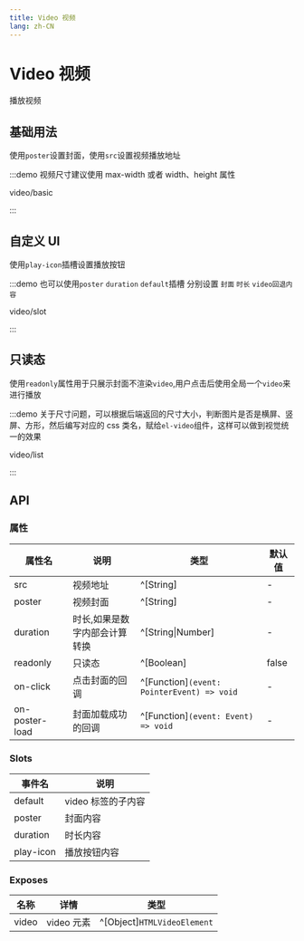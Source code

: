 ```yaml
---
title: Video 视频
lang: zh-CN
---
```


# Video 视频

播放视频

## 基础用法

使用`poster`设置封面，使用`src`设置视频播放地址

:::demo 视频尺寸建议使用 max-width 或者 width、height 属性

video/basic

:::

## 自定义 UI

使用`play-icon`插槽设置播放按钮

:::demo 也可以使用`poster` `duration` `default`插槽 分别设置 `封面` `时长` `video回退内容`

video/slot

:::

## 只读态

使用`readonly`属性用于只展示封面不渲染`video`,用户点击后使用全局一个`video`来进行播放

:::demo 关于尺寸问题，可以根据后端返回的尺寸大小，判断图片是否是横屏、竖屏、方形，然后编写对应的 css 类名，赋给`el-video`组件，这样可以做到视觉统一的效果

video/list

:::

## API

### 属性

| 属性名         | 说明                          | 类型                                       | 默认值 |
| -------------- | ----------------------------- | ------------------------------------------ | ------ |
| src            | 视频地址                      | ^[String]                                  | -      |
| poster         | 视频封面                      | ^[String]                                  | -      |
| duration       | 时长,如果是数字内部会计算转换 | ^[String\|Number]                          | -      |
| readonly       | 只读态                        | ^[Boolean]                                 | false  |
| on-click       | 点击封面的回调                | ^[Function]`(event: PointerEvent) => void` | -      |
| on-poster-load | 封面加载成功的回调            | ^[Function]`(event: Event) => void`        | -      |

### Slots

| 事件名    | 说明               |
| --------- | ------------------ |
| default   | video 标签的子内容 |
| poster    | 封面内容           |
| duration  | 时长内容           |
| play-icon | 播放按钮内容       |

### Exposes

| 名称  | 详情       | 类型                        |
| ----- | ---------- | --------------------------- |
| video | video 元素 | ^[Object]`HTMLVideoElement` |
